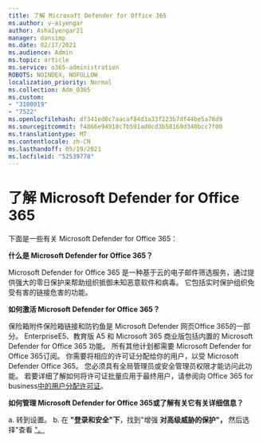 ```yaml
---
title: 了解 Microsoft Defender for Office 365
ms.author: v-aiyengar
author: AshaIyengar21
manager: dansimp
ms.date: 02/17/2021
ms.audience: Admin
ms.topic: article
ms.service: o365-administration
ROBOTS: NOINDEX, NOFOLLOW
localization_priority: Normal
ms.collection: Adm_O365
ms.custom:
- "3100019"
- "7522"
ms.openlocfilehash: df341ed0c7aacaf84d3a33f223b7df44be5a78d9
ms.sourcegitcommit: f4866e94918c7b591ad0cd3b58169d340bcc7f00
ms.translationtype: MT
ms.contentlocale: zh-CN
ms.lasthandoff: 05/19/2021
ms.locfileid: "52539778"
---
```

# <a name="learn-about-microsoft-defender-for-office-365"></a>了解 Microsoft Defender for Office 365

下面是一些有关 Microsoft Defender for Office 365：

**什么是 Microsoft Defender for Office 365？**

Microsoft Defender for Office 365 是一种基于云的电子邮件筛选服务，通过提供强大的零日保护来帮助组织抵御未知恶意软件和病毒。 它包括实时保护组织免受有害的链接危害的功能。

**如何激活 Microsoft Defender for Office 365？**

保险箱附件保险箱链接和防钓鱼是 Microsoft Defender 网页Office 365的一部分。 EnterpriseE5、教育版 A5 和 Microsoft 365 商业版包括内置的 Microsoft Defender for Office 365 功能。 所有其他计划都需要 Microsoft Defender for Office 365订阅。 你需要将相应的许可证分配给你的用户，以受 Microsoft Defender Office 365。 您必须具有全局管理员或安全管理员权限才能访问此功能。 若要详细了解如何将许可证批量应用于最终用户，请参阅向 Office 365 for business[中的用户分配许可证](https://go.microsoft.com/fwlink/?linkid=2093435)。

**如何管理 Microsoft Defender for Office 365或了解有关它有关详细信息？**

a. 转到设置[](https://go.microsoft.com/fwlink/p/?linkid=2075721)。
b. 在 **"登录和安全"下**，找到"增强 **对高级威胁的保护"，** 然后选择"查看 ["。](https://go.microsoft.com/fwlink/?linkid=2109302)
